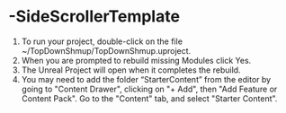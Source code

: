 # -SideScrollerTemplate

1. To run your project, double-click on the file 
	~/TopDownShmup/TopDownShmup.uproject.
2. When you are prompted to rebuild missing Modules click Yes.
3. The Unreal Project will open when it completes the rebuild.
4. You may need to add the folder “StarterContent” from the editor by 
   going to "Content Drawer", clicking on "+ Add", then "Add Feature 
   or Content Pack". Go to the "Content" tab, and select "Starter Content".